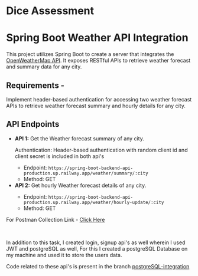 # Dice Assessment

<div>
<h1>Spring Boot Weather API Integration</h1>
    <p>This project utilizes Spring Boot to create a server that integrates the <a href="https://openweathermap.org/api">OpenWeatherMap API</a>. It exposes RESTful APIs to retrieve weather forecast and summary data for any city.</p>
    <h2>Requirements - </h2>
    <p>Implement header-based authentication for accessing two weather forecast APIs to retrieve weather forecast summary and hourly details for any city.</p>
    <h2>API Endpoints</h2>
    <ul>
        <li><strong>API 1:</strong> Get the Weather forecast summary of any city.</li>
        <p>Authentication: Header-based authentication with random client id and client secret is included in both api's</p>
        <ul>
            <li>Endpoint: <code>https://spring-boot-backend-api-production.up.railway.app/weather/summary/:city</code></li>
            <li>Method: GET</li>
        </ul>
        <li><strong>API 2:</strong> Get hourly Weather forecast details of any city.</li>
        <ul>
            <li>Endpoint: <code>https://spring-boot-backend-api-production.up.railway.app/weather/hourly-update/:city</code></li>
            <li>Method: GET</li>
        </ul>
    </ul>
    <p>For Postman Collection Link - <a href="https://drive.google.com/file/d/1vAAES3obseK2Y4gsfsfRKXJnaiqRCn3Y/view?usp=drive_link">Click Here</a></p>
    <br/>
    <p>In addition to this task, I created login, signup api's as well wherein I used JWT and postgreSQL as well, For this I created a postgreSQL Database on my machine and used it to store the users data.</p>
    <p>Code related to these api's is present in the branch <a href="https://github.com/manas-04/spring-boot-backend-api/tree/postgreSQL-integration">postgreSQL-integration</a></p>
</div>

